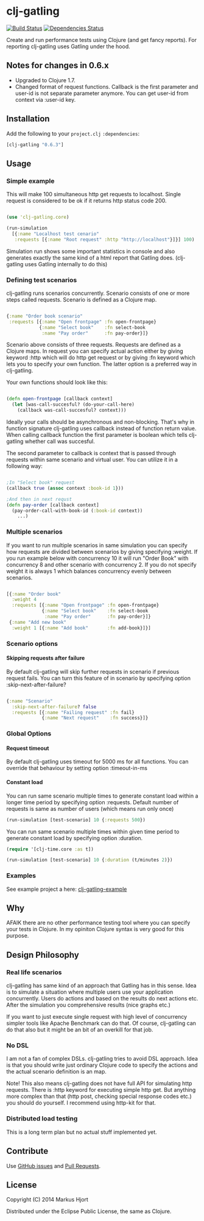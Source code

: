 # clj-gatling

[![Build Status](https://travis-ci.org/mhjort/clj-gatling.png?branch=master)](https://travis-ci.org/mhjort/clj-gatling)
[![Dependencies Status](http://jarkeeper.com/mhjort/clj-gatling/status.png)](http://jarkeeper.com/mhjort/clj-gatling)

Create and run performance tests using Clojure (and get fancy reports).
For reporting clj-gatling uses Gatling under the hood.

## Notes for changes in 0.6.x

* Upgraded to Clojure 1.7.
* Changed format of request functions.
  Callback is the first parameter and user-id is not separate parameter anymore.
  You can get user-id from context via :user-id key.

## Installation

Add the following to your `project.clj` `:dependencies`:

```clojure
[clj-gatling "0.6.3"]
```

## Usage

### Simple example

This will make 100 simultaneous http get requests to localhost.
Single request is considered to be ok if it returns http status code 200.

```clojure

(use 'clj-gatling.core)

(run-simulation
  [{:name "Localhost test cenario"
   :requests [{:name "Root request" :http "http://localhost"}]}] 100)
```

Simulation run shows some important statistics in console and also
generates exactly the same kind of a html report that Gatling does.
(clj-gatling uses Gatling internally to do this)

### Defining test scenarios

clj-gatling runs scenarios concurrently. Scenario consists of one or
more steps called requests. Scenario is defined as a Clojure map.

```clojure

{:name "Order book scenario"
 :requests [{:name "Open frontpage" :fn open-frontpage}
            {:name "Select book"    :fn select-book
             :name "Pay order"      :fn pay-order}]}
```

Scenario above consists of three requests. Requests are defined as
a Clojure maps. In request you can specify actual action either
by giving keyword :http which will do http get request or by
giving :fn keyword which lets you to specify your own function.
The latter option is a preferred way in clj-gatling.

Your own functions should look like this:


```clojure

(defn open-frontpage [callback context]
  (let [was-call-succesful? (do-your-call-here)
    (callback was-call-succesful? context)))

```

Ideally your calls should be asynchronous and non-blocking.
That's why in function signature clj-gatling uses callback instead
of function return value. When calling callback function the first
parameter is boolean which tells clj-gatling whether call was
succesful.

The second parameter to callback is context that is passed through
requests within same scenario and virtual user. You can utilize it
in a following way:

```clojure

;In "Select book" request
(callback true (assoc context :book-id 1}))

;And then in next requst
(defn pay-order [callback context]
  (pay-order-call-with-book-id (:book-id context))
    ...)

```

### Multiple scenarios

If you want to run multiple scenarios in same simulation you
can specify how requests are divided between scenarios by giving
specifying :weight. If you run example below with concurrency
10 it will run "Order Book" with concurrency 8 and other scenario
with concurrency 2. If you do not specify weight it is always 1
which balances concurrency evenly between scenarios.

```clojure

[{:name "Order book"
  :weight 4
  :requests [{:name "Open frontpage" :fn open-frontpage}
             {:name "Select book"    :fn select-book
              :name "Pay order"      :fn pay-order}]}
 {:name "Add new book"
  :weight 1 [{:name "Add book"       :fn add-book}]}]

```

### Scenario options

#### Skipping requests after failure

By default clj-gatling will skip further requests in scenario if
previous request fails. You can turn this feature of in scenario
by specifying option :skip-next-after-failure?

```clojure

{:name "Scenario"
  :skip-next-after-failure? false
  :requests [{:name "Failing request" :fn fail}
             {:name "Next request"    :fn success}]}
```

### Global Options

#### Request timeout

By default clj-gatling uses timeout for 5000 ms for all functions.
You can override that behaviour by setting option :timeout-in-ms

#### Constant load

You can run same scenario multiple times to generate constant load
within a longer time period by specifying option :requests.
Default number of requests is same as number of users (which means
run only once)


```clojure
(run-simulation [test-scenario] 10 {:requests 500})

```

You can run same scenario multiple times within given time period
to generate constant load by specifying option :duration.

```clojure
(require '[clj-time.core :as t])

(run-simulation [test-scenario] 10 {:duration (t/minutes 2)})

```

### Examples

See example project a here: [clj-gatling-example](https://github.com/mhjort/clj-gatling-example)

## Why

AFAIK there are no other performance testing tool where you can specify
your tests in Clojure. In my opiniton Clojure syntax is very good for
this purpose.


## Design Philosophy

### Real life scenarios

clj-gatling has same kind of an approach that Gatling has in this sense.
Idea is to simulate a situation where multiple users use your application
concurrently. Users do actions and based on the results do next actions etc.
After the simulation you comprehensive results (nice graphs etc.)

If you want to just execute single request with high level of concurrency
simpler tools like Apache Benchmark can do that. Of course, clj-gatling
can do that also but it might be an bit of an overkill for that job.

### No DSL

I am not a fan of complex DSLs. clj-gatling tries to avoid DSL approach.
Idea is that you should write just ordinary Clojure code to specify the
actions and the actual scenario definition is an map.

Note! This also means clj-gatling does not have full API for simulating
http requests. There is :http keyword for executing simple http get.
But anything more complex than that (http post, checking special
response codes etc.) you should do yourself. I recommend using http-kit
for that.

### Distributed load testing

This is a long term plan but no actual stuff implemented yet.

## Contribute

Use [GitHub issues](https://github.com/mhjort/clj-gatling/issues) and [Pull Requests](https://github.com/mhjort/clj-gatling/pulls).

## License

Copyright (C) 2014 Markus Hjort

Distributed under the Eclipse Public License, the same as Clojure.
